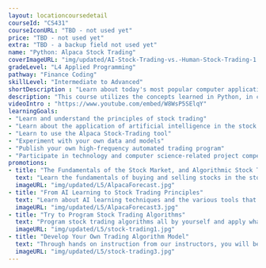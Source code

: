 ```yaml
---
layout: locationcoursedetail
courseId: "CS431"
courseIconURL: "TBD - not used yet"
price: "TBD - not used yet"
extra: "TBD - a backup field not used yet"
name: "Python: Alpaca Stock Trading"
coverImageURL: "img/updated/AI-Stock-Trading-vs.-Human-Stock-Trading-1.jpg"
gradeLevel: "L4 Applied Programming"
pathway: "Finance Coding"
skillLevel: "Intermediate to Advanced"
shortDescription : "Learn about today's most popular computer applications: Artificial Intelligence and Algorithmic Stock Trading"
description: "This course utilizes the concepts learned in Python, in combination with the Alpaca Stock-Trading API to help students develop their own stock-trading algorithms. This course will introduce the fundamentals of buying/selling stocks in the stock-market, as well as algorithmic trading. Towards the end of the course, students will study and build some advanced trading algorithm models used in the real world."
videoIntro : "https://www.youtube.com/embed/W8WsP5SElqY"
learningGoals:
- "Learn and understand the principles of stock trading"
- "Learn about the application of artificial intelligence in the stock market"
- "Learn to use the Alpaca Stock-Trading tool"
- "Experiment with your own data and models"
- "Publish your own high-frequency automated trading program"
- "Participate in technology and computer science-related project competitions"
promotions:
- title: "The Fundamentals of the Stock Market, and Algorithmic Stock Trading"
  text: "Learn the fundamentals of buying and selling stocks in the stock market, and algorithmic stock trading. Advance your knowledge of the stock market."
  imageURL: "img/updated/L5/AlpacaForecast.jpg"
- title: "From AI Learning to Stock Trading Principles"
  text: "Learn about AI learning techniques and the various tools that programmers can use to succeed in the stock market. Experiment with your own data and algorithmic models and see what you can acheive."
  imageURL: "img/updated/L5/AlpacaForecast3.jpg"
- title: "Try to Program Stock Trading Algorithms"
  text: "Program stock trading algorithms all by yourself and apply what you have learned about AI in practice."
  imageURL: "img/updated/L5/stock-trading1.jpg"
- title: "Develop Your Own Trading Algorithm Model"
  text: "Through hands on instruction from our instructors, you will be able to program and build some advanced trading algorithm models for real-world use that can trade in the real stock market."
  imageURL: "img/updated/L5/stock-trading3.jpg"
---
```


